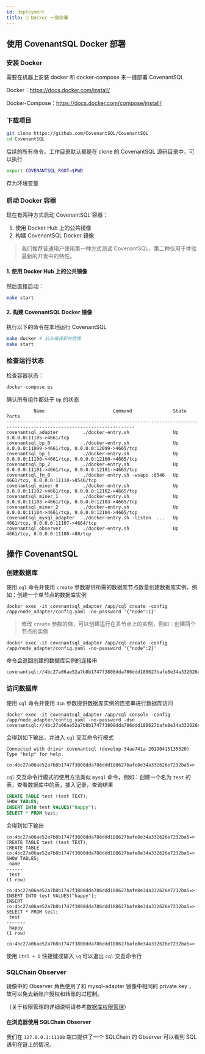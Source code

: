 ```yaml
---
id: deployment
title: 🐳 Docker 一键部署
---
```


## 使用 CovenantSQL Docker 部署

### 安装 Docker

需要在机器上安装 docker 和 docker-compose 来一键部署 CovenantSQL

Docker：https://docs.docker.com/install/

Docker-Compose：https://docs.docker.com/compose/install/

### 下载项目

```bash
git clone https://github.com/CovenantSQL/CovenantSQL
cd CovenantSQL
```

后续的所有命令，工作目录默认都是在 clone 的 CovenantSQL 源码目录中，可以执行

```bash
export COVENANTSQL_ROOT=$PWD
```

存为环境变量

### 启动 Docker 容器

现在有两种方式启动 CovenantSQL 容器：

1. 使用 Docker Hub 上的公共镜像
2. 构建 CovenantSQL Docker 镜像

> 我们推荐普通用户使用第一种方式测试 CovenantSQL，第二种仅用于体验最新的开发中的特性。

#### 1. 使用 Docker Hub 上的公共镜像

然后直接启动：

```bash
make start
```

#### 2. 构建 CovenantSQL Docker 镜像

执行以下的命令在本地运行 CovenantSQL

```bash
make docker # 从头编译新的镜像
make start
```

### 检查运行状态

检查容器状态：

```bash
docker-compose ps
```

确认所有组件都处于 `Up` 的状态

```shell
          Name                         Command               State                        Ports
---------------------------------------------------------------------------------------------------------------------
covenantsql_adapter         ./docker-entry.sh                Up      0.0.0.0:11105->4661/tcp
covenantsql_bp_0            ./docker-entry.sh                Up      0.0.0.0:11099->4661/tcp, 0.0.0.0:12099->4665/tcp
covenantsql_bp_1            ./docker-entry.sh                Up      0.0.0.0:11100->4661/tcp, 0.0.0.0:12100->4665/tcp
covenantsql_bp_2            ./docker-entry.sh                Up      0.0.0.0:11101->4661/tcp, 0.0.0.0:12101->4665/tcp
covenantsql_fn_0            ./docker-entry.sh -wsapi :8546   Up      4661/tcp, 0.0.0.0:11110->8546/tcp
covenantsql_miner_0         ./docker-entry.sh                Up      0.0.0.0:11102->4661/tcp, 0.0.0.0:12102->4665/tcp
covenantsql_miner_1         ./docker-entry.sh                Up      0.0.0.0:11103->4661/tcp, 0.0.0.0:12103->4665/tcp
covenantsql_miner_2         ./docker-entry.sh                Up      0.0.0.0:11104->4661/tcp, 0.0.0.0:12104->4665/tcp
covenantsql_mysql_adapter   ./docker-entry.sh -listen  ...   Up      4661/tcp, 0.0.0.0:11107->4664/tcp
covenantsql_observer        ./docker-entry.sh                Up      4661/tcp, 0.0.0.0:11108->80/tcp
```

## 操作 CovenantSQL

### 创建数据库

使用 `cql` 命令并使用 `create` 参数提供所需的数据库节点数量创建数据库实例，例如：创建一个单节点的数据库实例

```shell
docker exec -it covenantsql_adapter /app/cql create -config /app/node_adapter/config.yaml -no-password '{"node":1}'
```

>  修改 `create` 参数的值，可以创建运行在多节点上的实例，例如：创建两个节点的实例

```shell
docker exec -it covenantsql_adapter /app/cql create -config /app/node_adapter/config.yaml -no-password '{"node":2}'
```

命令会返回创建的数据库实例的连接串

```shell
covenantsql://4bc27a06ae52a7b8b1747f3808dda786ddd188627bafe8e34a332626e7232ba5
```

### 访问数据库

使用 `cql` 命令并使用 `dsn` 参数提供数据库实例的连接串进行数据库访问

 ```shell
docker exec -it covenantsql_adapter /app/cql console -config /app/node_adapter/config.yaml -no-password -dsn covenantsql://4bc27a06ae52a7b8b1747f3808dda786ddd188627bafe8e34a332626e7232ba5
 ```

会得到如下输出，并进入 `cql` 交互命令行模式

```shell
Connected with driver covenantsql (develop-34ae741a-20190415135520)
Type "help" for help.

co:4bc27a06ae52a7b8b1747f3808dda786ddd188627bafe8e34a332626e7232ba5=>
```

`cql` 交互命令行模式的使用方法类似 `mysql` 命令，例如：创建一个名为 `test`  的表，查看数据库中的表，插入记录，查询结果

```sql
CREATE TABLE test (test TEXT);
SHOW TABLES;
INSERT INTO test VALUES("happy");
SELECT * FROM test;
```

会得到如下输出

```shell
co:4bc27a06ae52a7b8b1747f3808dda786ddd188627bafe8e34a332626e7232ba5=> CREATE TABLE test (test TEXT);
CREATE TABLE
co:4bc27a06ae52a7b8b1747f3808dda786ddd188627bafe8e34a332626e7232ba5=> SHOW TABLES;
 name
------
 test
(1 row)

co:4bc27a06ae52a7b8b1747f3808dda786ddd188627bafe8e34a332626e7232ba5=> INSERT INTO test VALUES("happy");
INSERT
co:4bc27a06ae52a7b8b1747f3808dda786ddd188627bafe8e34a332626e7232ba5=> SELECT * FROM test;
 test
-------
 happy
(1 row)

co:4bc27a06ae52a7b8b1747f3808dda786ddd188627bafe8e34a332626e7232ba5=>
```

使用 `Ctrl + D` 快捷键或输入 `\q` 可以退出 `cql` 交互命令行

### SQLChain Observer

镜像中的 Observer 角色使用了和 mysql-adapter 镜像中相同的 private.key ，故可以免去新账户授权和转账的过程制。

（关于权限管理的详细说明请参考[数据库权限管理](cql.md#数据库权限管理)）

#### 在浏览器使用 SQLChain Observer

我们在 `127.0.0.1:11108` 端口提供了一个 SQLChain 的 Observer 可以看到 SQL 语句在链上的情况。
